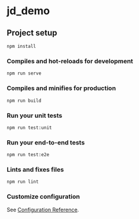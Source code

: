 <!--
 * @Author: your name
 * @Date: 2021-01-14 17:28:12
 * @LastEditTime: 2021-01-14 18:42:12
 * @LastEditors: Please set LastEditors
 * @Description: In User Settings Edit
 * @FilePath: \jd_demo\README.md
-->
# jd_demo

## Project setup
```
npm install
```

### Compiles and hot-reloads for development
```
npm run serve
```

### Compiles and minifies for production
```
npm run build
```

### Run your unit tests
```
npm run test:unit
```

### Run your end-to-end tests
```
npm run test:e2e
```

### Lints and fixes files
```
npm run lint
```

### Customize configuration
See [Configuration Reference](https://cli.vuejs.org/config/).
